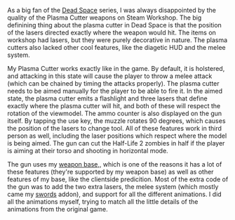 As a big fan of the [Dead Space](../cosplay/isaacclarke.html) series, I was always disappointed by the quality of the Plasma Cutter weapons on Steam Workshop. The big definining thing about the plasma cutter in Dead Space is that the position of the lasers directed exactly where the weapon would hit. The items on workshop had lasers, but they were purely decorative in nature. The plasma cutters also lacked other cool features, like the diagetic HUD and the melee system.

My Plasma Cutter works exactly like in the game. By default, it is holstered, and attacking in this state will cause the player to throw a melee attack (which can be chained by timing the attacks properly). The plasma cutter needs to be aimed manually for the player to be able to fire it. In the aimed state, the plasma cutter emits a flashlight and three lasers that define exactly where the plasma cutter will hit, and both of these will respect the rotation of the viewmodel. The ammo counter is also displayed on the gun itself. By tapping the use key, the muzzle rotates 90 degrees, which causes the position of the lasers to change tool. All of these features work in third person as well, including the laser positions which respect where the model is being aimed. The gun can cut the Half-Life 2 zombies in half if the player is aiming at their torso and shooting in horizontal mode.

The gun uses my [weapon base,](buuswepbase), which is one of the reasons it has a lot of these features (they're supported by my weapon base) as well as other features of my base, like the clientside predicition. Most of the extra code of the gun was to add the two extra lasers, the melee system (which mostly came my [swords](buuswords) addon), and support for all the different animations. I did all the animations myself, trying to match all the little details of the animations from the original game.
